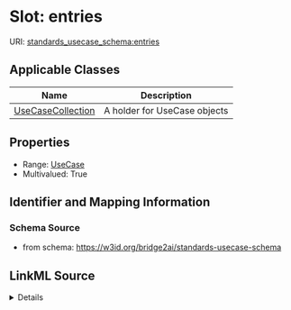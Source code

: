 # Slot: entries

URI: [standards_usecase_schema:entries](https://w3id.org/bridge2ai/standards-usecase-schema/entries)



<!-- no inheritance hierarchy -->




## Applicable Classes

| Name | Description |
| --- | --- |
[UseCaseCollection](UseCaseCollection.md) | A holder for UseCase objects






## Properties

* Range: [UseCase](UseCase.md)
* Multivalued: True








## Identifier and Mapping Information







### Schema Source


* from schema: https://w3id.org/bridge2ai/standards-usecase-schema




## LinkML Source

<details>
```yaml
name: entries
from_schema: https://w3id.org/bridge2ai/standards-usecase-schema
rank: 1000
multivalued: true
alias: entries
owner: UseCaseCollection
domain_of:
- UseCaseCollection
range: UseCase
inlined: true

```
</details>